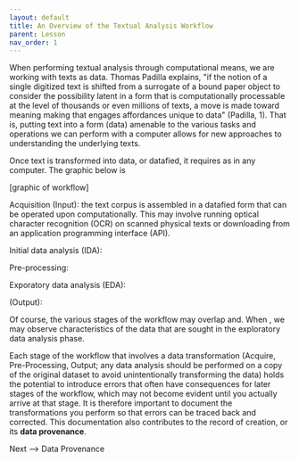 ```yaml
---
layout: default
title: An Overview of the Textual Analysis Workflow
parent: Lesson
nav_order: 1
---
```


When performing textual analysis through computational means, we are working with texts as data. Thomas Padilla explains, "if the notion of a single digitized text is shifted from a surrogate of a bound paper object to consider the possibility latent in a form that is computationally processable at the level of thousands or even  millions of texts, a move is made toward meaning making that engages affordances unique to data" (Padilla, 1). That is, putting text into a form (data) amenable to the various tasks and operations we can perform with a computer allows for new approaches to understanding the underlying texts.

Once text is transformed into data, or datafied, it requires as in any computer. The graphic below is 

\[graphic of workflow]

Acquisition (Input): the text corpus is assembled in a datafied form that can be operated upon computationally. This may involve running optical character recognition (OCR) on scanned physical texts or downloading from an application programming interface (API).

Initial data analysis (IDA): 

Pre-processing:

Exporatory data analysis (EDA):

(Output): 

Of course, the various stages of the workflow may overlap and. When , we may observe characteristics of the data that are sought in the exploratory data analysis phase.

Each stage of the workflow that involves a data transformation (Acquire, Pre-Processing, Output; any data analysis should be performed on a copy of the original dataset to avoid unintentionally transforming the data) holds the potential to introduce errors that often have consequences for later stages of the workflow, which may not become evident until you actually arrive at that stage. It is therefore important to document the transformations you perform so that errors can be traced back and corrected. This documentation also contributes to the record of  creation, or its **data provenance**.


Next --> Data Provenance
